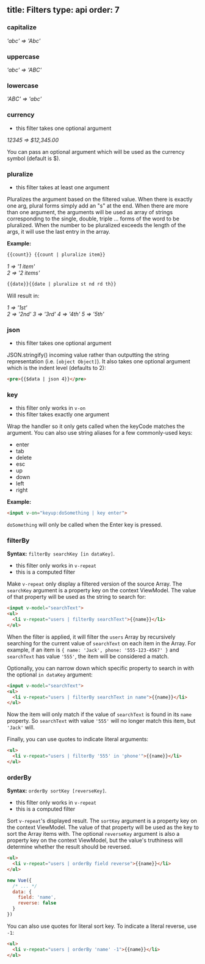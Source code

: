 title: Filters
type: api
order: 7
---

### capitalize

*'abc' => 'Abc'*

### uppercase

*'abc' => 'ABC'*

### lowercase

*'ABC' => 'abc'*

### currency

- this filter takes one optional argument

*12345 => $12,345.00*

You can pass an optional argument which will be used as the currency symbol (default is $).

### pluralize

- this filter takes at least one argument

Pluralizes the argument based on the filtered value. When there is exactly one arg, plural forms simply add an "s" at the end. When there are more than one argument, the arguments will be used as array of strings corresponding to the single, double, triple ... forms of the word to be pluralized. When the number to be pluralized exceeds the length of the args, it will use the last entry in the array.

**Example:**

``` html
{{count}} {{count | pluralize item}}
```

*1 => '1 item'*  
*2 => '2 items'*

``` html
{{date}}{{date | pluralize st nd rd th}}
```

Will result in:

*1 => '1st'*  
*2 => '2nd'*
*3 => '3rd'*
*4 => '4th'*
*5 => '5th'*

### json

- this filter takes one optional argument

JSON.stringify() incoming value rather than outputting the string representation (i.e. `[object Object]`). It also takes one optional argument which is the indent level (defaults to 2):

``` html
<pre>{{$data | json 4}}</pre>
```

### key

- this filter only works in `v-on`
- this filter takes exactly one argument

Wrap the handler so it only gets called when the keyCode matches the argument. You can also use string aliases for a few commonly-used keys:

- enter
- tab
- delete
- esc
- up
- down
- left
- right

**Example:**

``` html
<input v-on="keyup:doSomething | key enter">
```

`doSomething` will only be called when the Enter key is pressed.

### filterBy

**Syntax:** `filterBy searchKey [in dataKey]`.

- this filter only works in `v-repeat`
- this is a computed filter

Make `v-repeat` only display a filtered version of the source Array. The `searchKey` argument is a property key on the context ViewModel. The value of that property will be used as the string to search for:

``` html
<input v-model="searchText">
<ul>
  <li v-repeat="users | filterBy searchText">{{name}}</li>
</ul>
```

When the filter is applied, it will filter the `users` Array by recursively searching for the current value of `searchText` on each item in the Array. For example, if an item is `{ name: 'Jack', phone: '555-123-4567' }` and `searchText` has value `'555'`, the item will be considered a match.

Optionally, you can narrow down which specific property to search in with the optional `in dataKey` argument:

``` html
<input v-model="searchText">
<ul>
  <li v-repeat="users | filterBy searchText in name">{{name}}</li>
</ul>
```

Now the item will only match if the value of `searchText` is found in its `name` property. So `searchText` with value `'555'` will no longer match this item, but `'Jack'` will.

Finally, you can use quotes to indicate literal arguments:

``` html
<ul>
  <li v-repeat="users | filterBy '555' in 'phone'">{{name}}</li>
</ul>
```

### orderBy

**Syntax:** `orderBy sortKey [reverseKey]`.

- this filter only works in `v-repeat`
- this is a computed filter

Sort `v-repeat`'s displayed result. The `sortKey` argument is a property key on the context ViewModel. The value of that property will be used as the key to sort the Array items with. The optional `reverseKey` argument is also a property key on the context ViewModel, but the value's truthiness will determine whether the result should be reversed.

``` html
<ul>
  <li v-repeat="users | orderBy field reverse">{{name}}</li>
</ul>
```

``` js
new Vue({
  /* ... */
  data: {
    field: 'name',
    reverse: false
  }
})
```

You can also use quotes for literal sort key. To indicate a literal reverse, use `-1`:

``` html
<ul>
  <li v-repeat="users | orderBy 'name' -1">{{name}}</li>
</ul>
```
